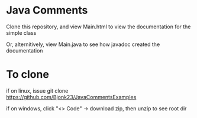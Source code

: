 # Java Comments

Clone this repository, and view Main.html to view the documentation for the simple class

Or, alternitively, view Main.java to see how javadoc created the documentation


# To clone
if on linux, issue git clone https://github.com/Bjonk23/JavaCommentsExamples

if on windows, click "<> Code" -> download zip, then unzip to see root dir
